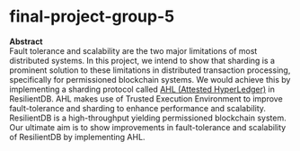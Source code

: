 # final-project-group-5

<strong>Abstract</strong>\
Fault tolerance and scalability are the two major limitations of most distributed systems. In this project, we intend to show that sharding is a prominent solution to these limitations in distributed transaction processing, specifically for permissioned blockchain systems. We would achieve this by implementing a sharding protocol called [AHL (Attested HyperLedger)](https://dl.acm.org/doi/abs/10.1145/3299869.3319889?casa_token=9ZfvUyM5MDYAAAAA:9diBDnkjtQ7M2EjV-ObwPtnTqZnJtyiuXWyUlbMK6hiDSgMkn4i48wOS9yUjfTNr4cTRPO4090s) in ResilientDB. AHL makes use of Trusted Execution Environment to improve fault-tolerance and sharding to enhance performance and scalability. ResilientDB is a high-throughput yielding permissioned blockchain system. Our ultimate aim is to show improvements in fault-tolerance and scalability of ResilientDB by implementing AHL.

